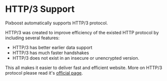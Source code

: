  # HTTP/3 Support
 
 Pixboost automatically supports HTTP/3 protocol.
 
 HTTP/3 was created to improve efficiency of the existed HTTP protocol by including several features:
 
 * HTTP/3 has better earlier data support
 * HTTP/3 has much faster handshakes
 * HTTP/3 does not exist in an insecure or unencrypted version. 


 This all makes it easier to deliver fast and efficient website. More on HTTP/3 protocol please read it's [official page](https://http3.net).
 
